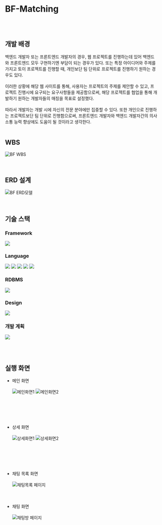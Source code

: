 # BF-Matching
<br></br>

## 개발 배경
백엔드 개발자 또는 프론트엔드 개발자의 경우, 웹 프로젝트를 진행하는데 있어 백엔드와 프론트엔드 모두 구현하기엔 부담이 되는 경우가 있다. 또는 특정 아이디어와 주제를 가지고 토이 프로젝트를 진행할 때, 개인보단 팀 단위로 프로젝트를 진행하기 원하는 경우도 있다. <br></br> 이러한 상황에 해당 웹 사이트를 통해, 사용자는 프로젝트의 주제를 제안할 수 있고, 프로젝트 진행시에 요구되는 요구사항들을 제공함으로써, 해당 프로젝트를 협업을 통해 개발하기 원하는 개발자들의 매칭을 목표로 설정했다. <br></br> 따라서 개발자는 개발 시에 자신의 전문 분야에만 집중할 수 있다. 또한 개인으로 진행하는 프로젝트보단 팀 단위로 진행함으로써, 프론트엔드 개발자와 백엔드 개발자간의 의사소통 능력 향상에도 도움이 될 것이라고 생각한다.
<br></br>

## WBS
![BF WBS](https://user-images.githubusercontent.com/71515740/190967400-ef76d126-49f3-4aa2-b3cf-d2f09448c905.PNG)

<br>

## ERD 설계
![BF ERD모델](https://user-images.githubusercontent.com/71515740/190967380-98266f0f-5406-4ecd-b020-1550ab85c9e8.png)

<br>

## 기술 스택
### Framework
<div> 
  <img src="https://img.shields.io/badge/SpringBoot-6DB33F?style=for-the-badge&logo=SpringBoot&logoColor=white">
</div>

### Language
<div>
<img src="https://img.shields.io/badge/JAVA-007396?style=for-the-badge&logo=java&logoColor=white">
<img src="https://img.shields.io/badge/javascript-F7DF1E?style=for-the-badge&logo=javascript&logoColor=black">
<img src="https://img.shields.io/badge/html-E34F26?style=for-the-badge&logo=html5&logoColor=white">
<img src="https://img.shields.io/badge/css-1572B6?style=for-the-badge&logo=css3&logoColor=white">
<img src ="https://img.shields.io/badge/thymeleaf-006400?&style=for-the-badge&logo=thymeleaf&logoColor=white"/>
</div>

### RDBMS
<div> 
  <img src="https://img.shields.io/badge/MySQL-4479A1.svg?&style=for-the-badge&logo=MySQL&logoColor=white">
</div>

### Design
<div>
  <img src="https://img.shields.io/badge/BOOTSTRAP-7952B3.svg?&style=for-the-badge&logo=MySQL&logoColor=white">
</div>

### 개발 계획

  <a href="https://spangle-yak-11c.notion.site/e12eeab0111749d29104ec27e60b6555">
    <img src="https://img.shields.io/badge/Notion-000000?style=for-the-badge&logo=Notion&logoColor=white">
  </a>

<br></br>

## 실행 화면

- 메인 화면 <br></br>
![메인화면1](https://user-images.githubusercontent.com/71515740/188825865-5dbe4652-27ef-4e98-8f84-a9626d31f118.PNG)
![메인화면2](https://user-images.githubusercontent.com/71515740/188825873-83d6dece-079d-498d-89dd-0fe341328064.PNG)

<br></br>
<br></br>

- 상세 화면 <br></br>
![상세화면1](https://user-images.githubusercontent.com/71515740/188825949-67a08179-308e-40e8-a6d2-e81924312c38.PNG)
![상세화면2](https://user-images.githubusercontent.com/71515740/188825975-f7bfed03-834b-45fc-b7dc-14522bc83b16.PNG)

<br></br>
<br></br>

- 채팅 목록 화면 <br></br>
![채팅목록 페이지](https://user-images.githubusercontent.com/71515740/189066691-95711b37-2506-4707-b57e-e3465203c9da.PNG)
<br></br>
<br></br>
- 채팅 화면 <br></br>
![채팅방 페이지](https://user-images.githubusercontent.com/71515740/189066696-92948a9c-547c-487e-b0f1-10965d5a21c5.PNG)

